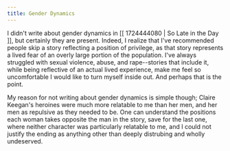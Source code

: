 ```yaml
---
title: Gender Dynamics
---
```


I didn't write about gender dynamics in [[ 1724444080 | So Late in the Day ]], but certainly they are present. Indeed, I realize that I've recommended people skip a story reflecting a position of privilege, as that story represents a lived fear of an overly large portion of the population. I've always struggled with sexual violence, abuse, and rape--stories that include it, while being reflective of an actual lived experience, make me feel so uncomfortable I would like to turn myself inside out. And perhaps that is the point.

My reason for not writing about gender dynamics is simple though; Claire Keegan's heroines were much more relatable to me than her men, and her men as repulsive as they needed to be. One can understand the positions each woman takes opposite the man in the story, save for the last one, where neither character was particularly relatable to me, and I could not justify the ending as anything other than deeply distrubing and wholly undeserved.
